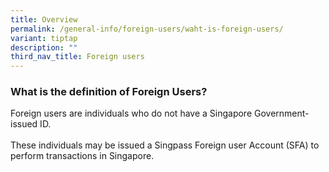 ```yaml
---
title: Overview
permalink: /general-info/foreign-users/waht-is-foreign-users/
variant: tiptap
description: ""
third_nav_title: Foreign users
---
```

<h3>What is the definition of Foreign Users?</h3>
<p>Foreign users are individuals who do not have a Singapore Government-issued
ID.
<br>
<br>These individuals may be issued a Singpass Foreign user Account (SFA)
to perform transactions in Singapore.</p>